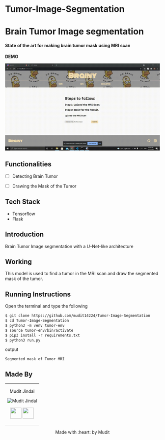 # Tumor-Image-Segmentation

<p align="center">
</a>
	<h1 align="left">Brain Tumor Image segmentation</h1>
	<h4 align="left">State of the art for making brain tumor mask using MRI scan</h4>
	
</p>


__DEMO__

<img src="https://github.com/mudit14224/Tumor-Image-Segmentation/blob/main/demo.gif" />


## Functionalities

- [ ]  Detecting Brain Tumor 
- [ ]  Drawing the Mask of the Tumor  


## Tech Stack
* Tensorflow
* Flask

	

## Introduction
Brain Tumor Image segmentation with a U-Net-like architecture

## Working
This model is used to find a tumor in the MRI scan and draw the segmented mask of the tumor.

## Running Instructions
Open the terminal and type the following 
```
$ git clone https://github.com/mudit14224/Tumor-Image-Segmentation
$ cd Tumor-Image-Segmentation
$ python3 -m venv tumor-env
$ source tumor-env/bin/activate
$ pip3 install -r requirements.txt
$ python3 run.py
```
output
```
Segmented mask of Tumor MRI 
```

## Made By 

<table>
<tr align="center">


<td>

Mudit Jindal 

<p align="center">
<img src = "https://avatars.githubusercontent.com/u/60563356?s=400&u=09a4f1f24803e0bd5cdc674e0fa021ca791fe126&v=4"  height="120"
alt="Mudit Jindal">
</p>
<p align="center">
<a href = "https://github.com/mudit14224%22%3E"><img src = "http://www.iconninja.com/files/241/825/211/round-collaboration-social-github-code-circle-network-icon.svg" width="36" height = "36"/></a>
<a href = "https://www.linkedin.com/in/mudit-jindal-40521a18b/%22%3E">
<img src = "http://www.iconninja.com/files/863/607/751/network-linkedin-social-connection-circular-circle-media-icon.svg" width="36" height="36"/>
</a>
</p>
</td>



</tr>
  </table>

<p align="center">
	Made with :heart: by Mudit</a>
</p>
